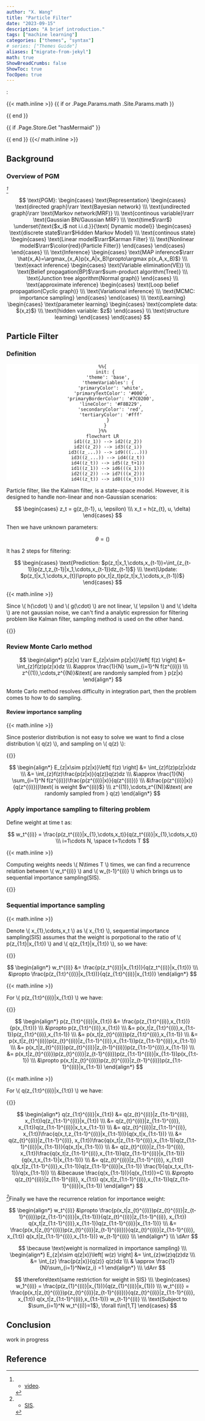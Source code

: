 ```yaml
---
author: "X. Wang"
title: "Particle Filter"
date: "2023-09-15"
description: "A brief introduction."
tags: ["machine learning"]
categories: ["themes", "syntax"]
# series: ["Themes Guide"]
aliases: ["migrate-from-jekyl"]
math: true
ShowBreadCrumbs: false
ShowToc: true
TocOpen: true
---
```


:                                                         

{{< math.inline >}}
{{ if or .Page.Params.math .Site.Params.math }}

<link rel="stylesheet" href="https://cdn.jsdelivr.net/npm/katex@0.16.8/dist/katex.min.css" integrity="sha384-GvrOXuhMATgEsSwCs4smul74iXGOixntILdUW9XmUC6+HX0sLNAK3q71HotJqlAn" crossorigin="anonymous">

<!-- The loading of KaTeX is deferred to speed up page rendering -->
<script defer src="https://cdn.jsdelivr.net/npm/katex@0.16.8/dist/katex.min.js" integrity="sha384-cpW21h6RZv/phavutF+AuVYrr+dA8xD9zs6FwLpaCct6O9ctzYFfFr4dgmgccOTx" crossorigin="anonymous"></script>

<!-- To automatically render math in text elements, include the auto-render extension: -->
<script defer src="https://cdn.jsdelivr.net/npm/katex@0.16.8/dist/contrib/auto-render.min.js" integrity="sha384-+VBxd3r6XgURycqtZ117nYw44OOcIax56Z4dCRWbxyPt0Koah1uHoK0o4+/RRE05" crossorigin="anonymous"
    onload="renderMathInElement(document.body);"></script>
{{ end }}

{{ if .Page.Store.Get "hasMermaid" }}
  <script type="module">
    import mermaid from 'https://cdn.jsdelivr.net/npm/mermaid/dist/mermaid.esm.min.mjs';
    mermaid.initialize({ startOnLoad: true });
  </script>
{{ end }}
{{</ math.inline >}}

<style>
    /* Set the font size of all math elements to 16px */
    .katex {
        font-size: 16px !important;
    }
</style>

<style>
/* Custom CSS styles */
.graph {
    background-color: white;
  /* padding: 10px; */
  /* border-radius: 5px; */
}
.graph pre {
    background-color: white;
  /* font-family: 'Courier New', monospace;
  font-size: 14px;
  line-height: 1.5; */
}
</style>

## Background

### Overview of PGM

<cite>[^1]</cite>

$$
\text{PGM}: \begin{cases}
    \text{Representation} \begin{cases}
        \text{directed graph}\rarr  \text{Bayesian network} \\\
        \text{undirected graph}\rarr \text{Markov network(MRF)} \\\
        \text{continous variable}\rarr \text{Gaussian BN/Gaussian MRF} \\\
        \text{time$\rarr$} \underset{\text{$x_i$ not i.i.d.}}{\text{ Dynamic model}} \begin{cases}
            \text{discrete state$\rarr$Hidden Markov Model} \\\
            \text{continous state} \begin{cases}
                \text{Linear model$\rarr$Karman Filter} \\\
                \text{Nonlinear model$\rarr$\color{red}{Particle Filter}}
            \end{cases}
        \end{cases}
    \end{cases} \\\
    \text{Inference} \begin{cases}
        \text{MAP inference$\rarr \hat{x_A}=\argmax_{x_A}p(x_A|x_B)\propto\argmax p(x_A,x_B)$} \\\
        \text{exact inference} \begin{cases}
          \text{Variable elimination(VE)} \\\
          \text{Belief propagation(BP)$\rarr$sum-product algorithm(Tree)} \\\
          \text{Junction tree algorithm(Normal graph)}
        \end{cases} \\\
        \text{approximate inference} \begin{cases}
            \text{Loop belief propagation(Cyclic graph)} \\\
            \text{Variational inference} \\\
            \text{MCMC: importance sampling}
        \end{cases} 
    \end{cases} \\\
    \text{Learning} \begin{cases}
        \text{parameter learning} \begin{cases}
            \text{complete data: $(x,z)$} \\\
            \text{hidden variable: $z$}
        \end{cases} \\\
        \text{structure learning}
    \end{cases}
\end{cases}
$$


## Particle Filter

### Definition

<div class="graph" style="text-align: center;">

```mermaid
%%{
  init: {
    'theme': 'base',
    'themeVariables': {
      'primaryColor': 'white',
      'primaryTextColor': '#000',
      'primaryBorderColor': '#7C0200',
      'lineColor': '#F8B229',
      'secondaryColor': 'red',
      'tertiaryColor': '#fff'
    }
  }
}%%
flowchart LR
    id1((z_1)) --> id2((z_2))
    id2((z_2)) --> id3((z_i))
    id3((z_...)) --> id9(((...)))
    id3((z_...)) --> id4((z_t))
    id4((z_t)) --> id5((z_t+1))
    id1((z_1)) --> id6(((x_1)))
    id2((z_2)) --> id7(((x_2)))
    id4((z_t)) --> id8(((x_t)))
```

</div>

Particle filter, like the Kalman filter, is a state-space model. However, it is designed to handle non-linear and non-Gaussian scenarios:

$$
\begin{cases}
z_t = g(z_{t-1}, u, \epsilon) \\\
x_t = h(z_{t}, u, \delta)
\end{cases}
$$

Then we have unknown parameters:

$$
\theta = (  )
$$

It has 2 steps for filtering:

$$
\begin{cases}
\text{Prediction: $p(z_t|x_1,\cdots,x_{t-1})=\int_{z_{t-1}}p(z_t,z_{t-1}|x_1,\cdots,x_{t-1})dz_{t-1}$} \\\
\text{Update: $p(z_t|x_1,\cdots,x_{t})\propto p(x_t|z_t)p(z_t|x_1,\cdots,x_{t-1})$}
\end{cases}
$$

{{< math.inline >}}
<p>
Since \( h(\cdot) \) and \( g(\cdot) \) are not linear, \( \epsilon \) and \( \delta \) are not gaussian noise, we can't find a analytic expression for filtering problem like Kalman filter, sampling method is used on the other hand.
</p>
{{</ math.inline >}}

### Review Monte Carlo method

$$
\begin{align*}
p(z|x) \rarr E_{z|x\sim p(z|x)}\left[ f(z) \right] &= \int_{z}f(z)p(z|x)dz \\\
&\approx \frac{1}{N} \sum_{i=1}^N f(z^{(i)}) \\\
z^{(1)},\cdots,z^{(N)}&\text{ are randomly sampled from } p(z|x)
\end{align*}
$$

Monte Carlo method resolves difficulty in integration part, then the problem comes to how to do sampling.

#### Review importance sampling

{{< math.inline >}}
<p>
Since posterior distribution is not easy to solve we want to find a close distribution \( q(z) \), and sampling on \( q(z) \):
</p>
{{</ math.inline >}}

$$
\begin{align*}
E_{z|x\sim p(z|x)}\left[ f(z) \right] &= \int_{z}f(z)p(z|x)dz \\\
&= \int_{z}f(z)\frac{p(z|x)}{q(z)}q(z)dz \\\
&\approx \frac{1}{N} \sum_{i=1}^N f(z^{(i)})\frac{p(z^{(i)}|x)}{q(z^{(i)})} \\\
&\frac{p(z^{(i)}|x)}{q(z^{(i)})}\text{ is weight $w^{(i)}$} \\\
z^{(1)},\cdots,z^{(N)}&\text{ are randomly sampled from } q(z)
\end{align*}
$$

### Apply importance sampling to filtering problem

Define weight at time t as:

$$
w_t^{(i)} = \frac{p(z_t^{(i)}|x_{1},\cdots,x_t)}{q(z_t^{(i)}|x_{1},\cdots,x_t)} \\\
i=1\cdots N, \space t=1\cdots T
$$

{{< math.inline >}}
<p>
Computing weights needs \( N\times T \) times, we can find a recurrence relation between \( w_t^{(i)} \) and \( w_{t-1}^{(i)} \) which brings us to sequential importance sampling(SIS).
</p>
{{</ math.inline >}}

### Sequential importance sampling

{{< math.inline >}}
<p>
Denote \( x_{1},\cdots,x_t \) as \( x_{1:t} \), sequential importance sampling(SIS) assumes that the weight is porpotional to the ratio of \( p(z_{1:t}|x_{1:t}) \) and \( q(z_{1:t}|x_{1:t}) \), so we have:
</p>
{{</ math.inline >}}

$$
\begin{align*}
w_t^{(i)} &= \frac{p(z_t^{(i)}|x_{1:t})}{q(z_t^{(i)}|x_{1:t})} \\\
&\propto \frac{p(z_{1:t}^{(i)}|x_{1:t})}{q(z_{1:t}^{(i)}|x_{1:t})}
\end{align*}
$$

{{< math.inline >}}
<p>
For \( p(z_{1:t}^{(i)}|x_{1:t}) \) we have:
</p>
{{</ math.inline >}}

$$
\begin{align*}
p(z_{1:t}^{(i)}|x_{1:t}) &= \frac{p(z_{1:t}^{(i)},x_{1:t})}{p(x_{1:t})} \\\
&\propto p(z_{1:t}^{(i)},x_{1:t}) \\\
&= p(x_t|z_{1:t}^{(i)},x_{1:t-1})p(z_{1:t}^{(i)},x_{1:t-1}) \\\
&= p(x_t|z_{t}^{(i)})p(z_{1:t}^{(i)},x_{1:t-1}) \\\
&= p(x_t|z_{t}^{(i)})p(z_{t}^{(i)}|z_{1:t-1}^{(i)},x_{1:t-1})p(z_{1:t-1}^{(i)},x_{1:t-1}) \\\
&= p(x_t|z_{t}^{(i)})p(z_{t}^{(i)}|z_{t-1}^{(i)})p(z_{1:t-1}^{(i)},x_{1:t-1}) \\\
&= p(x_t|z_{t}^{(i)})p(z_{t}^{(i)}|z_{t-1}^{(i)})p(z_{1:t-1}^{(i)}|x_{1:t-1})p(x_{1:t-1}) \\\
&\propto p(x_t|z_{t}^{(i)})p(z_{t}^{(i)}|z_{t-1}^{(i)})p(z_{1:t-1}^{(i)}|x_{1:t-1})
\end{align*}
$$

{{< math.inline >}}
<p>
For \( q(z_{1:t}^{(i)}|x_{1:t}) \) we have:
</p>
{{</ math.inline >}}

$$
\begin{align*}
q(z_{1:t}^{(i)}|x_{1:t}) &= q(z_{t}^{(i)}|z_{1:t-1}^{(i)}, x_{1:t})q(z_{1:t-1}^{(i)}|x_{1:t}) \\\
&= q(z_{t}^{(i)}|z_{1:t-1}^{(i)}, x_{1:t})q(z_{1:t-1}^{(i)}|x_t,x_{1:t-1}) \\\
&= q(z_{t}^{(i)}|z_{1:t-1}^{(i)}, x_{1:t})\frac{q(x_t,z_{1:t-1}^{(i)}|x_{1:t-1})}{q(x_t|x_{1:t-1})} \\\
&= q(z_{t}^{(i)}|z_{1:t-1}^{(i)}, x_{1:t})\frac{q(x_t|z_{1:t-1}^{(i)},x_{1:t-1})q(z_{1:t-1}^{(i)}|x_{1:t-1})}{q(x_t|x_{1:t-1})} \\\
&= q(z_{t}^{(i)}|z_{1:t-1}^{(i)}, x_{1:t})\frac{q(x_t|z_{1:t-1}^{(i)},x_{1:t-1})q(z_{1:t-1}^{(i)}|x_{1:t-1})}{q(x_t,x_{1:t-1}|x_{1:t-1})} \\\
&= q(z_{t}^{(i)}|z_{1:t-1}^{(i)}, x_{1:t}) q(x_t|z_{1:t-1}^{(i)},x_{1:t-1})q(z_{1:t-1}^{(i)}|x_{1:t-1}) \frac{1}{q(x_t,x_{1:t-1})/q(x_{1:t-1})} \\\
&\because \frac{q(x_{1:t-1})}{q(x_{1:t})}=C \\\
&\propto q(z_{t}^{(i)}|z_{1:t-1}^{(i)}, x_{1:t}) q(x_t|z_{1:t-1}^{(i)},x_{1:t-1})q(z_{1:t-1}^{(i)}|x_{1:t-1})
\end{align*}
$$

<cite>[^2]</cite>Finally we have the recurrence relation for importance weight:

$$
\begin{align*}
w_t^{(i)} &\propto \frac{p(x_t|z_{t}^{(i)})p(z_{t}^{(i)}|z_{t-1}^{(i)})p(z_{1:t-1}^{(i)}|x_{1:t-1})}{q(z_{t}^{(i)}|z_{1:t-1}^{(i)}, x_{1:t}) q(x_t|z_{1:t-1}^{(i)},x_{1:t-1})q(z_{1:t-1}^{(i)}|x_{1:t-1})} \\\
&= \frac{p(x_t|z_{t}^{(i)})p(z_{t}^{(i)}|z_{t-1}^{(i)})}{q(z_{t}^{(i)}|z_{1:t-1}^{(i)}, x_{1:t}) q(x_t|z_{1:t-1}^{(i)},x_{1:t-1})} w_{t-1}^{(i)} \\\
\end{align*} \\\
\dArr
$$

$$
\because \text{weight is normalized in importance sampling} \\\
\begin{align*}
E_{z|x\sim q(z|x)}\left[ w(z) \right] &= \int_{z}w(z)q(z)dz \\\
&= \int_{z} \frac{p(z|x)}{q(z)} q(z)dz \\\
& \approx \frac{1}{N}\sum_{i=1}^Nw(z_i) =1
\end{align*} \\\
\dArr
$$

$$
\therefore\text{same restriction for weight in SIS} \\\
\begin{cases}
w_1^{(i)} = \frac{p(z_{1}^{(i)}|x_{1})}{q(z_{1}^{(i)}|x_{1})} \\\
w_t^{(i)} = \frac{p(x_t|z_{t}^{(i)})p(z_{t}^{(i)}|z_{t-1}^{(i)})}{q(z_{t}^{(i)}|z_{1:t-1}^{(i)}, x_{1:t}) q(x_t|z_{1:t-1}^{(i)},x_{1:t-1})} w_{t-1}^{(i)} \\\
\text{Subject to $\sum_{i=1}^N w_t^{(i)}=1$}, \forall t\in[1,T]
\end{cases}
$$

## Conclusion

work in progress

## Reference

[^1]: - [video](https://www.bilibili.com/video/BV1aE411o7qd?p=92).
[^3]: From [The Matrix Cookbook](https://www.math.uwaterloo.ca/~hwolkowi/matrixcookbook.pdf).
[^5]: From [Mean field variational inference](https://mbernste.github.io/files/notes/MeanFieldVariationalInference.pdf).
[^4]: From [Ross, Sheldon M. (2019). Introduction to probability models](https://doi.org/10.1016%2FC2017-0-01324-1).
[^2]: - [SIS](https://www.stats.ox.ac.uk/~doucet/doucet_johansen_tutorialPF2011.pdf).
